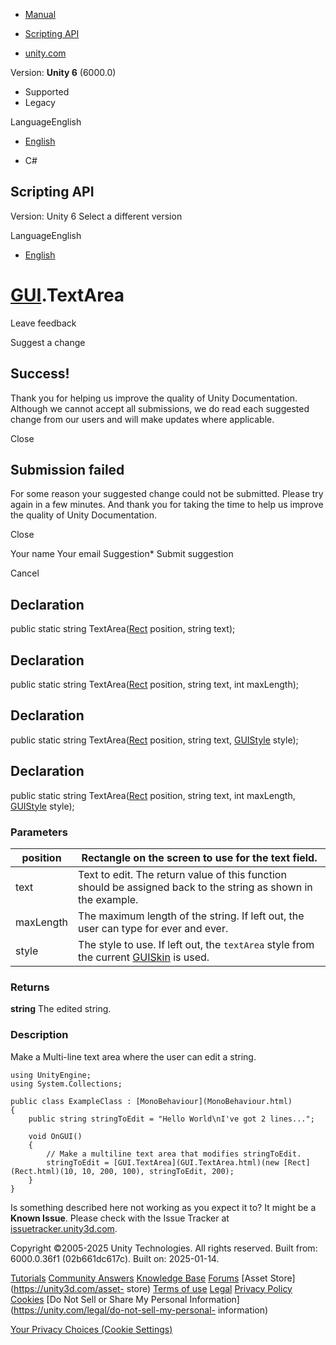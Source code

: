 [ ]()

  * [Manual](../Manual/index.html)
  * [Scripting API](../ScriptReference/index.html)

  * [unity.com](https://unity.com/)

Version: **Unity 6** (6000.0)

  * Supported
  * Legacy

LanguageEnglish

  * [English]()

  * C#

[ ](https://docs.unity3d.com)

## Scripting API

Version: Unity 6 Select a different version

LanguageEnglish

  * [English]()

#  [GUI](GUI.html).TextArea

Leave feedback

Suggest a change

## Success!

Thank you for helping us improve the quality of Unity Documentation. Although
we cannot accept all submissions, we do read each suggested change from our
users and will make updates where applicable.

Close

## Submission failed

For some reason your suggested change could not be submitted. Please <a>try
again</a> in a few minutes. And thank you for taking the time to help us
improve the quality of Unity Documentation.

Close

Your name Your email Suggestion* Submit suggestion

Cancel

[ ]()

## Declaration

public static string TextArea([Rect](Rect.html) position, string text);

## Declaration

public static string TextArea([Rect](Rect.html) position, string text, int
maxLength);

## Declaration

public static string TextArea([Rect](Rect.html) position, string text,
[GUIStyle](GUIStyle.html) style);

## Declaration

public static string TextArea([Rect](Rect.html) position, string text, int
maxLength, [GUIStyle](GUIStyle.html) style);

### Parameters

position | Rectangle on the screen to use for the text field.  
---|---  
text | Text to edit. The return value of this function should be assigned back to the string as shown in the example.  
maxLength | The maximum length of the string. If left out, the user can type for ever and ever.  
style | The style to use. If left out, the `textArea` style from the current [GUISkin](GUISkin.html) is used.  
  
### Returns

**string** The edited string.

### Description

Make a Multi-line text area where the user can edit a string.

    
    
    using UnityEngine;
    using System.Collections;  
      
    public class ExampleClass : [MonoBehaviour](MonoBehaviour.html)
    {
        public string stringToEdit = "Hello World\nI've got 2 lines...";  
      
        void OnGUI()
        {
            // Make a multiline text area that modifies stringToEdit.
            stringToEdit = [GUI.TextArea](GUI.TextArea.html)(new [Rect](Rect.html)(10, 10, 200, 100), stringToEdit, 200);
        }
    }
    

Is something described here not working as you expect it to? It might be a
**Known Issue**. Please check with the Issue Tracker at
[issuetracker.unity3d.com](https://issuetracker.unity3d.com).

Copyright ©2005-2025 Unity Technologies. All rights reserved. Built from:
6000.0.36f1 (02b661dc617c). Built on: 2025-01-14.

[Tutorials](https://unity3d.com/learn) [Community
Answers](https://answers.unity3d.com) [Knowledge
Base](https://support.unity3d.com/hc/en-us)
[Forums](https://forum.unity3d.com) [Asset Store](https://unity3d.com/asset-
store) [Terms of use](https://docs.unity3d.com/Manual/TermsOfUse.html)
[Legal](https://unity.com/legal) [Privacy
Policy](https://unity.com/legal/privacy-policy)
[Cookies](https://unity.com/legal/cookie-policy) [Do Not Sell or Share My
Personal Information](https://unity.com/legal/do-not-sell-my-personal-
information)

[Your Privacy Choices (Cookie Settings)](javascript:void\(0\);)

